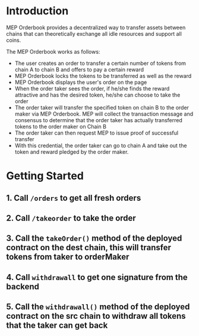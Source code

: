 # Introduction

MEP Orderbook provides a decentralized way to transfer assets between chains that can theoretically exchange all idle resources and support all coins. 

The MEP Orderbook works as follows:

- The user creates an order to transfer a certain number of tokens from chain A to chain B and offers to pay a certain reward
- MEP Orderbook locks the tokens to be transferred as well as the reward
- MEP Orderbook displays the user's order on the page
- When the order taker sees the order, if he/she finds the reward attractive and has the desired token, he/she can choose to take the order
- The order taker will transfer the specified token on chain B to the order maker via MEP Orderbook.
MEP will collect the transaction message and consensus to determine that the order taker has actually transferred tokens to the order maker on Chain B
- The order taker can then request MEP to issue proof of successful transfer
- With this credential, the order taker can go to chain A and take out the token and reward pledged by the order maker.

# Getting Started

## 1. Call `/orders` to get all fresh orders

## 2. Call `/takeorder` to take the order

## 3. Call the `takeOrder()` method of the deployed contract on the dest chain, this will transfer tokens from taker to orderMaker

## 4. Call `withdrawall` to get one signature from the backend

## 5. Call the `withdrawall()` method of the deployed contract on the src chain to withdraw all tokens that the taker can get back

